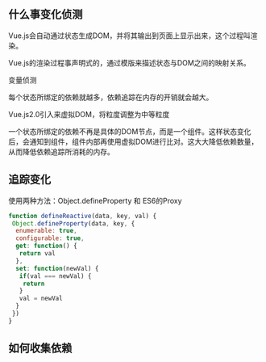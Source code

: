 ## 什么事变化侦测

Vue.js会自动通过状态生成DOM，并将其输出到页面上显示出来，这个过程叫渲染。

Vue.js的渲染过程事声明式的，通过模版来描述状态与DOM之间的映射关系。

变量侦测

每个状态所绑定的依赖就越多，依赖追踪在内存的开销就会越大。

Vue.js2.0引入来虚拟DOM，将粒度调整为中等粒度

一个状态所绑定的依赖不再是具体的DOM节点，而是一个组件。这样状态变化后，会通知到组件，组件内部再使用虚拟DOM进行比对。这大大降低依赖数量，从而降低依赖追踪所消耗的内存。


## 追踪变化

使用两种方法：Object.defineProperty 和 ES6的Proxy

```js
function defineReactive(data, key, val) {
 Object.defineProperty(data, key, {
  enumerable: true,
  configurable: true,
  get: function() {
   return val
  },
  set: function(newVal) {
   if(val === newVal) {
    return
   }
   val = newVal
  }
 })
}
```

## 如何收集依赖

